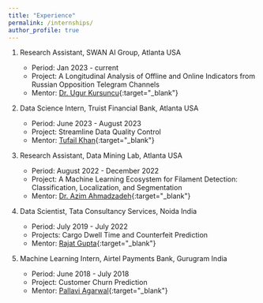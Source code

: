```yaml
---
title: "Experience"
permalink: /internships/
author_profile: true
---
```


1. Research Assistant, SWAN AI Group, Atlanta USA
    * Period: Jan 2023 - current
    * Project: A Longitudinal Analysis of Offline and Online Indicators from Russian Opposition Telegram Channels
    * Mentor: [Dr. Ugur Kursuncu](https://www.ugurkursuncu.com/){:target="_blank"}

2. Data Science Intern, Truist Financial Bank, Atlanta USA
    * Period: June 2023 - August 2023
    * Project: Streamline Data Quality Control
    * Mentor: [Tufail Khan](https://www.linkedin.com/in/tufail-ahmed-khan-03019120/){:target="_blank"}

3. Research Assistant, Data Mining Lab, Atlanta USA
    * Period: August 2022 - December 2022
    * Project: A Machine Learning Ecosystem for Filament Detection: Classification, Localization, and Segmentation
    * Mentor: [Dr. Azim Ahmadzadeh](https://www.azim-a.com/){:target="_blank"}

4. Data Scientist, Tata Consultancy Services, Noida India
    * Period: July 2019 - July 2022
    * Projects: Cargo Dwell Time and Counterfeit Prediction
    * Mentor: [Rajat Gupta](https://www.linkedin.com/in/rajat-gupta-1110/){:target="_blank"}

5. Machine Learning Intern, Airtel Payments Bank, Gurugram India
    * Period: June 2018 - July 2018
    * Project: Customer Churn Prediction
    * Mentor: [Pallavi Agarwal](https://www.linkedin.com/in/pallaviagarwal01/){:target="_blank"}
